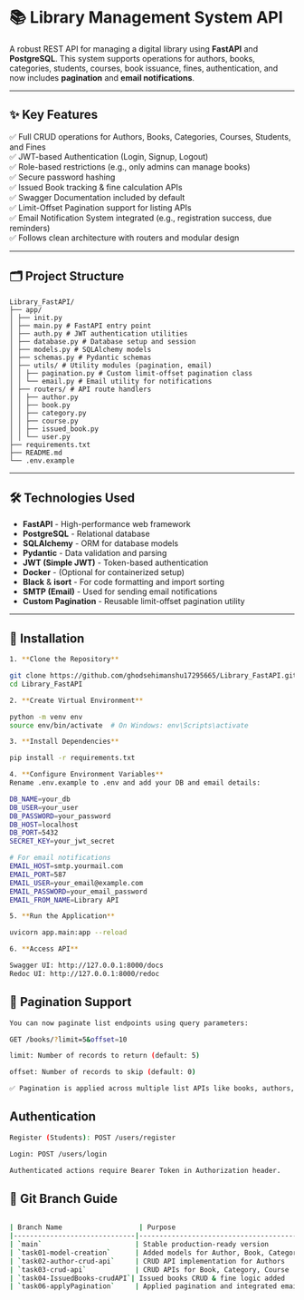 # 📚 Library Management System API

A robust REST API for managing a digital library using **FastAPI** and **PostgreSQL**. This system supports operations for authors, books, categories, students, courses, book issuance, fines, authentication, and now includes **pagination** and **email notifications**.

---

## ✨ Key Features

✅ Full CRUD operations for Authors, Books, Categories, Courses, Students, and Fines  
✅ JWT-based Authentication (Login, Signup, Logout)  
✅ Role-based restrictions (e.g., only admins can manage books)  
✅ Secure password hashing  
✅ Issued Book tracking & fine calculation APIs  
✅ Swagger Documentation included by default  
✅ Limit-Offset Pagination support for listing APIs  
✅ Email Notification System integrated (e.g., registration success, due reminders)  
✅ Follows clean architecture with routers and modular design  

---

## 🗂️ Project Structure
```
Library_FastAPI/
├── app/
│ ├── init.py
│ ├── main.py # FastAPI entry point
│ ├── auth.py # JWT authentication utilities
│ ├── database.py # Database setup and session
│ ├── models.py # SQLAlchemy models
│ ├── schemas.py # Pydantic schemas
│ ├── utils/ # Utility modules (pagination, email)
│ │ ├── pagination.py # Custom limit-offset pagination class
│ │ └── email.py # Email utility for notifications
│ ├── routers/ # API route handlers
│ │ ├── author.py
│ │ ├── book.py
│ │ ├── category.py
│ │ ├── course.py
│ │ ├── issued_book.py
│ │ └── user.py
├── requirements.txt
├── README.md
└── .env.example
```

---

## 🛠️ Technologies Used

- **FastAPI** - High-performance web framework
- **PostgreSQL** - Relational database
- **SQLAlchemy** - ORM for database models
- **Pydantic** - Data validation and parsing
- **JWT (Simple JWT)** - Token-based authentication
- **Docker** - (Optional for containerized setup)
- **Black** & **isort** - For code formatting and import sorting
- **SMTP (Email)** - Used for sending email notifications
- **Custom Pagination** - Reusable limit-offset pagination utility

---

## 🚀 Installation

```bash
1. **Clone the Repository**

git clone https://github.com/ghodsehimanshu17295665/Library_FastAPI.git
cd Library_FastAPI

2. **Create Virtual Environment**

python -m venv env
source env/bin/activate  # On Windows: env\Scripts\activate

3. **Install Dependencies**

pip install -r requirements.txt

4. **Configure Environment Variables**
Rename .env.example to .env and add your DB and email details:

DB_NAME=your_db
DB_USER=your_user
DB_PASSWORD=your_password
DB_HOST=localhost
DB_PORT=5432
SECRET_KEY=your_jwt_secret

# For email notifications
EMAIL_HOST=smtp.yourmail.com
EMAIL_PORT=587
EMAIL_USER=your_email@example.com
EMAIL_PASSWORD=your_email_password
EMAIL_FROM_NAME=Library API

5. **Run the Application**

uvicorn app.main:app --reload

6. **Access API**

Swagger UI: http://127.0.0.1:8000/docs  
Redoc UI: http://127.0.0.1:8000/redoc
```

## 📩 Pagination Support
```bash
You can now paginate list endpoints using query parameters:

GET /books/?limit=5&offset=10

limit: Number of records to return (default: 5)

offset: Number of records to skip (default: 0)

✅ Pagination is applied across multiple list APIs like books, authors, categories, etc.
```

## Authentication
```bash
Register (Students): POST /users/register

Login: POST /users/login

Authenticated actions require Bearer Token in Authorization header.
```

## 🧾 Git Branch Guide
```bash

| Branch Name                   | Purpose                                              |
|------------------------------|------------------------------------------------------|
| `main`                       | Stable production-ready version                      |
| `task01-model-creation`      | Added models for Author, Book, Category, etc.        |
| `task02-author-crud-api`     | CRUD API implementation for Authors                  |
| `task03-crud-api`            | CRUD APIs for Book, Category, Course                 |
| `task04-IssuedBooks-crudAPI`| Issued books CRUD & fine logic added                 |
| `task06-applyPagination`     | Applied pagination and integrated email notification |
```
